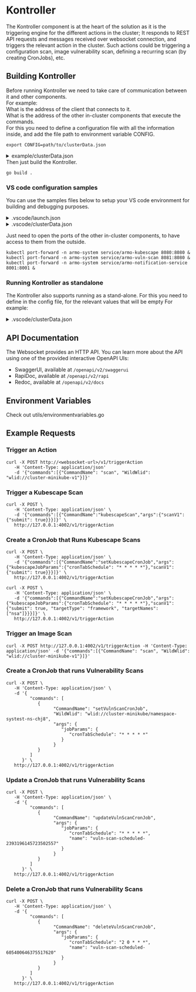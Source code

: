 
# Kontroller 

The Kontroller component is at the heart of the solution as it is the triggering engine for the different actions in the cluster; It responds to REST API requests and messages received over websocket connection, and triggers the relevant action in the cluster. Such actions could be triggering a configuration scan, image vulnerability scan, defining a recurring scan (by creating CronJobs), etc.

## Building Kontroller

Before running Kontroller we need to take care of communication between it and other components.  
For example:  
What is the address of the client that connects to it.  
What is the address of the other in-cluster components that execute the commands.  
For this you need to define a configuration file with all the information inside, and add the file path to environment variable CONFIG.

    export CONFIG=path/to/clusterData.json
<details><summary>example/clusterData.json</summary>

```json5
// example/clusterData.json
{
    "notificationWSURL": "127.0.0.1:8001",
    "notificationRestURL": "127.0.0.1:8002",
    "vulnScanURL": "127.0.0.1:8081",
    "kubescapeURL": "127.0.0.1:8080",
    "triggerNewImageScan": "false",
    "customerGUID": "11111-22222-33333-44444-55555",
    "clusterName": "minikube-v1",
    "backendOpenAPI": "https://api.armosec.io/api",
    "eventReceiverREST": "https://report.armo.cloud",
    "eventReceiverWS": "wss://report.armo.cloud",
    "masterNotificationServer": "wss://ens.euprod1.cyberarmorsoft.com/v1/waitfornotification"
}
```
</details>  
Then just build the Kontroller.

    go build .

### VS code configuration samples

You can use the samples files below to setup your VS code environment for building and debugging purposes.

<details><summary>.vscode/launch.json</summary>

```json5
// .vscode/launch.json
{
    "version": "0.2.0",
    "configurations": [
        {
            "name": "Launch Package",
            "type": "go",
            "request": "launch",
            "mode": "auto",
            "program":  "${workspaceRoot}",
                 "env": {
                     "PORT": "4002",
                     "NAMESPACE": "armo-system",
                     "CONFIG": "${workspaceRoot}/.vscode/clusterData.json",
            },
            "args": [
                "-alsologtostderr", "-v=4", "2>&1"
            ]
        }
    ]
}
```
   We configure the Kontroller to listen to port 4002, and define the configuration in the clusterData.json file as shown below.
</details>

<details><summary>.vscode/clusterData.json</summary>

```json5
// .vscode/clusterData.json
{
    "notificationWSURL": "127.0.0.1:8001",
    "notificationRestURL": "127.0.0.1:8002",
    "vulnScanURL": "127.0.0.1:8081",
    "kubescapeURL": "127.0.0.1:8080",
    "triggerNewImageScan": "false",
    "customerGUID": "11111-22222-33333-44444-55555",
    "clusterName": "minikube-v1",
    "backendOpenAPI": "https://api.armosec.io/api",
    "eventReceiverREST": "https://report.armo.cloud",
    "eventReceiverWS": "wss://report.armo.cloud",
    "masterNotificationServer": "wss://ens.euprod1.cyberarmorsoft.com/v1/waitfornotification"
}
```
</details>

Just need to open the ports of the other in-cluster components, to have access to them from the outside.

    kubectl port-forward -n armo-system service/armo-kubescape 8080:8080 & 
    kubectl port-forward -n armo-system service/armo-vuln-scan 8081:8080 & 
    kubectl port-forward -n armo-system service/armo-notification-service 8001:8001 &
    
### Running Kontroller  as standalone

The Kontroller also supports running as a stand-alone.
For this you need to define in the config file, for the relevant values that will be empty
For example:
<details><summary>.vscode/clusterData.json</summary>

```json5
// .vscode/clusterData.json
{
    "notificationWSURL": "",
    "notificationRestURL": "",
    "vulnScanURL": "",
    "kubescapeURL": "",
    "triggerNewImageScan": "false",
    "customerGUID": "11111-22222-33333-44444-55555",
    "clusterName": "minikube-v1",
    "backendOpenAPI": "",
	"eventReceiverREST": "",
	"eventReceiverWS": "",
	"masterNotificationServer": ""
}
```
</details>

## API Documentation

The Websocket provides an HTTP API.
You can learn more about the API using one of the provided interactive OpenAPI UIs:
- SwaggerUI, available at `/openapi/v2/swaggerui`
- RapiDoc, available at `/openapi/v2/rapi`
- Redoc, available at `/openapi/v2/docs`


## Environment Variables

Check out utils/environmentvariables.go





## Example Requests

### Trigger an Action

```
curl -X POST http://<websocket-url>/v1/triggerAction
   -H 'Content-Type: application/json'
   -d '{"commands":[{"CommandName": "scan", "WildWlid": "wlid://cluster-minikube-v1"}]}'
```

### Trigger a Kubescape Scan

```
curl -X POST \
   -H 'Content-Type: application/json' \
   -d '{"commands":[{"CommandName":"kubescapeScan","args":{"scanV1": {"submit": true}}}]}' \
   http://127.0.0.1:4002/v1/triggerAction
```

### Create a CronJob that Runs Kubescape Scans

```
curl -X POST \
   -H 'Content-Type: application/json' \
   -d '{"commands":[{"CommandName":"setKubescapeCronJob","args":{"kubescapeJobParams":{"cronTabSchedule": "* * * * *"},"scanV1": {"submit": true}}}]}' \
   http://127.0.0.1:4002/v1/triggerAction
```

```
curl -X POST \
   -H 'Content-Type: application/json' \
   -d '{"commands":[{"CommandName":"setKubescapeCronJob","args":{"kubescapeJobParams":{"cronTabSchedule": "* * * * *"},"scanV1": {"submit": true, "targetType": "framework", "targetNames": ["nsa"]}}}]}' \
   http://127.0.0.1:4002/v1/triggerAction
```

### Trigger an Image Scan

```
curl -X POST http://127.0.0.1:4002/v1/triggerAction -H 'Content-Type: application/json' -d '{"commands":[{"CommandName": "scan", "WildWlid": "wlid://cluster-minikube-v1"}]}'
```
   
### Create a CronJob that runs Vulnerability Scans

```
curl -X POST \
   -H 'Content-Type: application/json' \
   -d '{
         "commands": [
            {
                  "CommandName": "setVulnScanCronJob",
                  "WildWlid": "wlid://cluster-minikube/namespace-systest-ns-chj8",
                  "args": {
                     "jobParams": {
                        "cronTabSchedule": "* * * * *"
                     }
                  }
            }
         ]
      }' \
   http://127.0.0.1:4002/v1/triggerAction
```

### Update a CronJob that runs Vulnerability Scans

```
curl -X POST \
   -H 'Content-Type: application/json' \
   -d '{
         "commands": [
            {
                  "CommandName": "updateVulnScanCronJob",
                  "args": {
                     "jobParams": {
                        "cronTabSchedule": "* * * * *",
                        "name": "vuln-scan-scheduled-2393196145723502557"
                     }
                  }
            }
         ]
      }' \
   http://127.0.0.1:4002/v1/triggerAction
```

### Delete a CronJob that runs Vulnerability Scans

```
curl -X POST \
   -H 'Content-Type: application/json' \
   -d '{
         "commands": [
            {
                  "CommandName": "deleteVulnScanCronJob",
                  "args": {
                     "jobParams": {
                        "cronTabSchedule": "2 0 * * *",
                        "name": "vuln-scan-scheduled-605400646375517620"
                     }
                  }
            }
         ]
      }' \
   http://127.0.0.1:4002/v1/triggerAction
```
